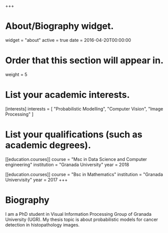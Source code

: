 +++
# About/Biography widget.
widget = "about"
active = true
date = 2016-04-20T00:00:00

# Order that this section will appear in.
weight = 5

# List your academic interests.
[interests]
  interests = [
    "Probabilistic Modelling",
    "Computer Vision",
    "Image Processing"
  ]

# List your qualifications (such as academic degrees).
[[education.courses]]
  course = "Msc in Data Science and Computer engineering"
  institution = "Granada University"
  year = 2018

[[education.courses]]
  course = "Bsc in Mathematics"
  institution = "Granada Univervisity"
  year = 2017
+++

# Biography

I am a PhD student in Visual Information Processing Group of Granada University (UGR). My thesis topic is about probabilistic models for cancer detection in histopathology images.
